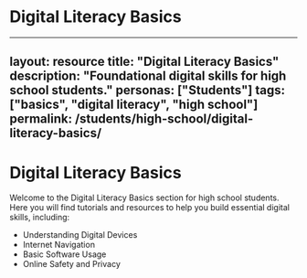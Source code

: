 # Digital Literacy Basics
---
layout: resource
title: "Digital Literacy Basics"
description: "Foundational digital skills for high school students."
personas: ["Students"]
tags: ["basics", "digital literacy", "high school"]
permalink: /students/high-school/digital-literacy-basics/
---

# Digital Literacy Basics

Welcome to the Digital Literacy Basics section for high school students. Here you will find tutorials and resources to help you build essential digital skills, including:

- Understanding Digital Devices
- Internet Navigation
- Basic Software Usage
- Online Safety and Privacy
